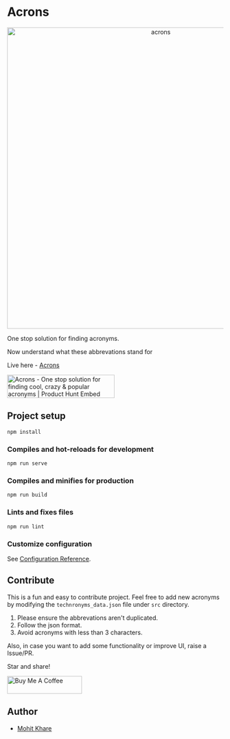 # Acrons

<p align="center">
<img alt="acrons" title="Acrons" src="https://raw.githubusercontent.com/mkfeuhrer/acrons/master/acrons-demo.png" width="700" height="auto" />
</p>

One stop solution for finding acronyms.

Now understand what these abbrevations stand for

Live here - [Acrons](https://mohitkhare.me/acrons/)

<a href="https://www.producthunt.com/posts/acrons?utm_source=badge-featured&utm_medium=badge&utm_souce=badge-acrons" target="_blank"><img src="https://api.producthunt.com/widgets/embed-image/v1/featured.svg?post_id=200817&theme=light" alt="Acrons - One stop solution for finding cool, crazy & popular acronyms | Product Hunt Embed" style="width: 250px; height: 54px;" width="250px" height="54px" /></a>

## Project setup

```
npm install
```

### Compiles and hot-reloads for development

```
npm run serve
```

### Compiles and minifies for production

```
npm run build
```

### Lints and fixes files

```
npm run lint
```

### Customize configuration

See [Configuration Reference](https://cli.vuejs.org/config/).

## Contribute

This is a fun and easy to contribute project. Feel free to add new acronyms by modifying the `technronyms_data.json` file under `src` directory.

1. Please ensure the abbrevations aren't duplicated.
2. Follow the json format.
3. Avoid acronyms with less than 3 characters.

Also, in case you want to add some functionality or improve UI, raise a Issue/PR.

Star and share!

<a href="https://www.buymeacoffee.com/chHAzigTb" target="_blank"><img src="https://cdn.buymeacoffee.com/buttons/default-orange.png" alt="Buy Me A Coffee" height="41" width="174"></a>

## Author

- [Mohit Khare](https://mohitkhare.me)
